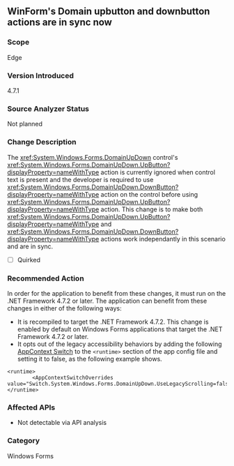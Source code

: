 ## WinForm's Domain upbutton and downbutton actions are in sync now

### Scope
Edge

### Version Introduced
4.7.1

### Source Analyzer Status
Not planned

### Change Description
The <xref:System.Windows.Forms.DomainUpDown> 
control's <xref:System.Windows.Forms.DomainUpDown.UpButton?displayProperty=nameWithType>
action is currently ignored when control text is present and the developer is required to use <xref:System.Windows.Forms.DomainUpDown.DownButton?displayProperty=nameWithType> action on the control before using <xref:System.Windows.Forms.DomainUpDown.UpButton?displayProperty=nameWithType> action.
This change is to make both <xref:System.Windows.Forms.DomainUpDown.UpButton?displayProperty=nameWithType> and <xref:System.Windows.Forms.DomainUpDown.DownButton?displayProperty=nameWithType> actions work independantly in this scenario and are in sync.

- [ ] Quirked

### Recommended Action

In order for the application to benefit from these changes, it must run on the .NET Framework 4.7.2 or later. The application can benefit from these changes in either of the following ways:
- It is recompiled to target the .NET Framework 4.7.2. This change is enabled by default on Windows Forms applications that target the .NET Framework 4.7.2 or later.
- It opts out of the legacy accessibility behaviors by adding the following [AppContext Switch](https://docs.microsoft.com/dotnet/framework/configure-apps/file-schema/runtime/appcontextswitchoverrides-element) to the `<runtime>` section of the app config file and setting it to false, as the following example shows.
```
<runtime>
        <AppContextSwitchOverrides value="Switch.System.Windows.Forms.DomainUpDown.UseLegacyScrolling=false"/>
</runtime>
``` 


### Affected APIs
* Not detectable via API analysis

### Category
Windows Forms

<!-- breaking change id: 53 -->
